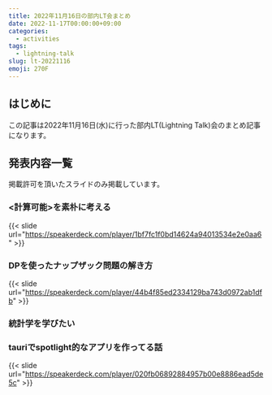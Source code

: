 ```yaml
---
title: 2022年11月16日の部内LT会まとめ
date: 2022-11-17T00:00:00+09:00
categories:
  - activities
tags:
  - lightning-talk
slug: lt-20221116
emoji: 270F
---
```


## はじめに

この記事は2022年11月16日(水)に行った部内LT(Lightning Talk)会のまとめ記事になります。

## 発表内容一覧

掲載許可を頂いたスライドのみ掲載しています。

### <計算可能>を素朴に考える

{{< slide url="https://speakerdeck.com/player/1bf7fc1f0bd14624a94013534e2e0aa6" >}}

### DPを使ったナップザック問題の解き方

{{< slide url="https://speakerdeck.com/player/44b4f85ed2334129ba743d0972ab1dfb" >}}

### 統計学を学びたい

### tauriでspotlight的なアプリを作ってる話

{{< slide url="https://speakerdeck.com/player/020fb06892884957b00e8886ead5de5c" >}}
